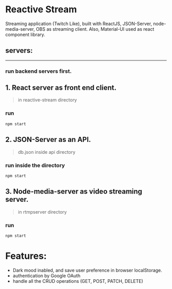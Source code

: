 <h1>Reactive Stream</h1>
<p>Streaming application (Twitch Like), built with ReactJS, JSON-Server, node-media-server, OBS as streaming client.
Also, Material-UI used as react component library.</p>

## servers: 
***
### run backend servers first.
## 1. React server as front end client.
> in reactive-stream directory
### run
```
npm start
```
## 2. JSON-Server as an API.
> db.json inside api directory 
### run inside the directory
```
npm start
```
## 3. Node-media-server as video streaming server.
> in rtmpserver directory 
### run
```
npm start
```

# Features:
* Dark mood inabled, and save user preference in browser localStorage.
* authentication by Google OAuth
* handle all the CRUD operations (GET, POST, PATCH, DELETE)